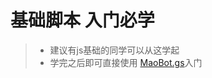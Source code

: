# 基础脚本 入门必学
> -  建议有js基础的同学可以从这学起
> -  学完之后即可直接使用 [MaoBot.gs](https://github.com/xiaomaoJT/TgBot/tree/main/Apps%20Script/MaoBot.gs)入门